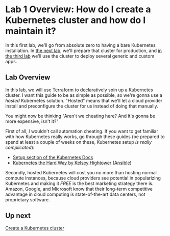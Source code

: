 # Lab 1 Overview: How do I create a Kubernetes cluster and how do I maintain it?

In this first lab, we'll go from absolute zero to having a bare Kubernetes installation. In [the next lab](/labs/lab2/overview.md), we'll prepare that cluster for production, and [in the third lab](/labs/lab3/overview.md) we'll use the cluster to deploy several generic and custom apps.

## Lab Overview

In this lab, we will use [Terraform](/) to declaratively spin up a Kubernetes cluster. I want this guide to be as simple as possible, so we're gonna use a *hosted* Kubernetes solution. "Hosted" means that we'll let a cloud provider install and preconfigure the cluster for us instead of doing that manually.

You might now be thinking "Aren't we cheating here? And it's gonna be more expensive, isn't it?"

First of all, I wouldn't call automation cheating. If you want to get familiar with how Kubernetes really works, go through these guides (be prepared to spend at least a couple of weeks on these, Kubernetes setup *is really complicated*):

- [Setup section of the Kubernetes Docs](/)
- [Kubernetes the Hard Way by Kelsey Hightower](/) ([Ansible](/))

Secondly, hosted Kubernetes will cost you no more than hosting normal compute instances, because cloud providers see potential in popularizing Kubernetes and making it *FREE* is the best marketing strategy there is. Amazon, Google, and Microsoft know that their long-term competitive advantage in cloud computing is state-of-the-art data centers, not proprietary software.

## Up next

[Create a Kubernetes cluster](/labs/lab1/create-cluster.md)
